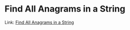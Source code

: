 # Find All Anagrams in a String
Link: [Find All Anagrams in a String](https://leetcode.com/problems/find-all-anagrams-in-a-string/)
